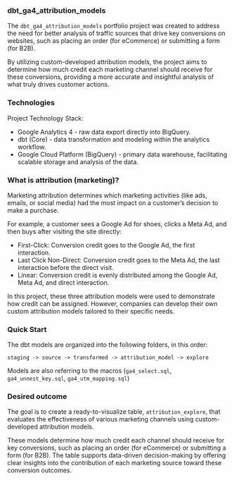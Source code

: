 

### dbt_ga4_attribution_models

The `dbt_ga4_attribution_models` portfolio project was created to address the need for better analysis of traffic sources that drive key conversions on websites, such as placing an order (for eCommerce) or submitting a form (for B2B). 

By utilizing custom-developed attribution models, the project aims to determine how much credit each marketing channel should receive for these conversions, providing a more accurate and insightful analysis of what truly drives customer actions.

### Technologies

Project Technology Stack:
- Google Analytics 4 - raw data export directly into BigQuery.
- dbt (Core) - data transformation and modeling within the analytics workflow.
- Google Cloud Platform (BigQuery) - primary data warehouse, facilitating scalable storage and analysis of the data.

### What is attribution (marketing)?

Marketing attribution determines which marketing activities (like ads, emails, or social media) had the most impact on a customer’s decision to make a purchase.

For example, a customer sees a Google Ad for shoes, clicks a Meta Ad, and then buys after visiting the site directly:

- First-Click: Conversion credit goes to the Google Ad, the first interaction.
- Last Click Non-Direct: Conversion credit goes to the Meta Ad, the last interaction before the direct visit.
- Linear: Conversion credit is evenly distributed among the Google Ad, Meta Ad, and direct interaction.

In this project, these three attribution models were used to demonstrate how credit can be assigned. However, companies can develop their own custom attribution models tailored to their specific needs.

### Quick Start

The dbt models are organized into the following folders, in this order: 

`staging -> source -> transformed -> attribution_model -> explore`

Models are also referring to the macros (`ga4_select.sql`, `ga4_unnest_key.sql`, `ga4_utm_mapping.sql`)

### Desired outcome

The goal is to create a ready-to-visualize table, `attribution_explore`, that evaluates the effectiveness of various marketing channels using custom-developed attribution models.

These models determine how much credit each channel should receive for key conversions, such as placing an order (for eCommerce) or submitting a form (for B2B). The table supports data-driven decision-making by offering clear insights into the contribution of each marketing source toward these conversion outcomes.
